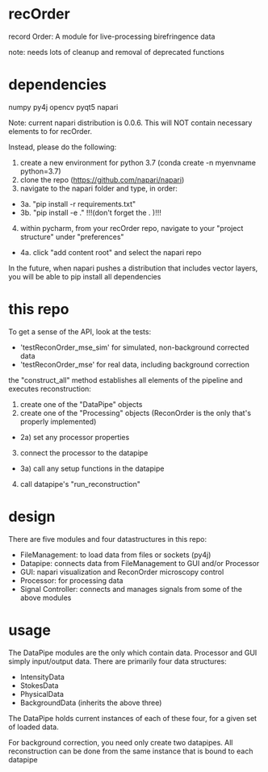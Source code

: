 # recOrder

record Order: A module for live-processing birefringence data 

note: needs lots of cleanup and removal of deprecated functions

# dependencies
numpy
py4j
opencv
pyqt5
napari

Note: current napari distribution is 0.0.6.  This will NOT contain necessary elements to for recOrder.

Instead, please do the following:

1) create a new environment for python 3.7 (conda create -n myenvname python=3.7)
2) clone the repo (https://github.com/napari/napari)
3) navigate to the napari folder and type, in order:
  - 3a. "pip install -r requirements.txt"
  - 3b. "pip install -e ." !!!(don't forget the . )!!!
4) within pycharm, from your recOrder repo, navigate to your "project structure" under "preferences"
  - 4a. click "add content root" and select the napari repo

In the future, when napari pushes a distribution that includes vector layers, you will be able to pip install all dependencies


# this repo
To get a sense of the API, look at the tests:
- 'testReconOrder_mse_sim' for simulated, non-background corrected data
- 'testReconOrder_mse' for real data, including background correction

the "construct_all" method establishes all elements of the pipeline and executes reconstruction:
1) create one of the "DataPipe" objects
2) create one of the "Processing" objects (ReconOrder is the only that's properly implemented)
- 2a) set any processor properties
3) connect the processor to the datapipe
- 3a) call any setup functions in the datapipe
4) call datapipe's "run_reconstruction"

# design
There are five modules and four datastructures in this repo:
- FileManagement: to load data from files or sockets (py4j)
- Datapipe: connects data from FileManagement to GUI and/or Processor
- GUI: napari visualization and ReconOrder microscopy control
- Processor: for processing data 
- Signal Controller: connects and manages signals from some of the above modules

# usage
The DataPipe modules are the only which contain data.  Processor and GUI simply input/output data.
There are primarily four data structures:
- IntensityData
- StokesData
- PhysicalData
- BackgroundData (inherits the above three)

The DataPipe holds current instances of each of these four, for a given set of loaded data.

For background correction, you need only create two datapipes.  All reconstruction can be done from the same instance that is bound to each datapipe


